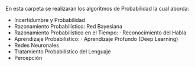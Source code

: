 En esta carpeta se realizaran los algoritmos de Probabilidad la cual aborda:

- Incertidumbre y Probabilidad
- Razonamiento Probabilístico: Red Bayesiana
- Razonamiento Probabilístico en el Tiempo:
· Reconocimiento del Habla
- Aprendizaje Probabilístico:
· Aprendizaje Profundo (Deep Learning)
- Redes Neuronales
- Tratamiento Probabilístico del Lenguaje
- Percepción

